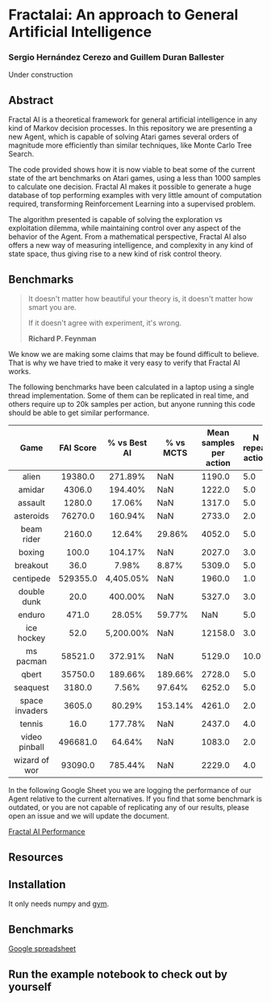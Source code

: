 # Fractalai: An approach to General Artificial Intelligence

### Sergio Hernández Cerezo and Guillem Duran Ballester
Under construction
## Abstract

Fractal AI is a theoretical framework for general artificial intelligence in any kind of Markov decision processes.
In this repository we are presenting a new Agent, which is capable of solving Atari games
several orders of magnitude more efficiently than similar techniques, like Monte Carlo Tree Search. 

The code provided shows how it is now viable to beat some of the current state of the art benchmarks on Atari games,
using a less than 1000 samples to calculate one decision. Fractal AI makes it possible to generate a huge database of
 top performing examples with very little amount of computation required, transforming Reinforcement Learning into a 
 supervised problem.
 
 The algorithm presented is capable of solving the exploration vs exploitation dilemma, while
 maintaining control over any aspect of the behavior of the Agent. From a mathematical perspective, 
 Fractal AI also offers a new way of measuring intelligence, and complexity in any kind of state space, 
 thus giving rise to a new kind of risk control theory.

## Benchmarks
>It doesn't matter how beautiful your theory is, it doesn't matter how smart you are. 
>
>If it doesn't agree with experiment, it's wrong.
>
> **Richard P. Feynman**

We know we are making some claims that may be found difficult to believe. That is why we have tried to make it very
easy to verify that Fractal AI works. 

The following benchmarks have been calculated in a laptop using a single thread implementation. 
Some of them can be replicated in real time, and others require up to 20k samples per action, but anyone running this code
should be able to get similar performance.


|Game          |FAI Score|% vs Best AI|% vs MCTS|Mean samples per action|N repeat action|Time horizon|Max samples per action|Max states|
| :----------: |:------: | :--------: |--- |--- |--- |--- |--- |--- |
|alien         |19380.0  |271.89%     |NaN|1190.0|5.0|25.0|2000.0|50.0|
|amidar        |4306.0   |194.40%     |NaN|1222.0|5.0|25.0|2000.0|50.0|
|assault       |1280.0   |17.06%      |NaN|1317.0|5.0|25.0|2000.0|50.0|
|asteroids     |76270.0  |160.94%     |NaN|2733.0|2.0|20.0|5000.0|NaN|
|beam rider    |2160.0   |12.64%      |29.86%|4052.0|5.0|25.0|2000.0|100.0|
|boxing        |100.0    |104.17%     |NaN|2027.0|3.0|30.0|2000.0|150.0|
|breakout      |36.0     |7.98%       |8.87%|5309.0|5.0|30.0|20000.0|150.0|
|centipede     |529355.0 |4,405.05%   |NaN|1960.0|1.0|20.0|6000.0|100.0|
|double dunk   |20.0     |400.00%     |NaN|5327.0|3.0|50.0|8000.0|NaN|
|enduro        |471.0    |28.05%      |59.77%|NaN|5.0|15.0|2000.0|50.0|
|ice hockey    |52.0     |5,200.00%   |NaN|12158.0|3.0|50.0|20000.0|250.0|
|ms pacman     |58521.0  |372.91%     |NaN|5129.0|10.0|20.0|20000.0|250.0|
|qbert         |35750.0  |189.66%|189.66%|2728.0|5.0|20.0|5000.0|NaN|
|seaquest      |3180.0   |7.56%|97.64%|6252.0|5.0|25.0|20000.0|250.0|
|space invaders|3605.0   |80.29%|153.14%|4261.0|2.0|35.0|6000.0|NaN|
|tennis        |16.0     |177.78%|NaN|2437.0|4.0|30.0|5000.0|NaN|
|video pinball |496681.0 |64.64%|NaN|1083.0|2.0|30.0|5000.0|NaN|
|wizard of wor |93090.0  |785.44%|NaN|2229.0|4.0|35.0|5000.0|NaN|

In the following Google Sheet you we are logging the performance of our Agent relative to the current alternatives.
If you find that some benchmark is outdated, or you are not capable of replicating any of our results, please
open an issue and we will update the document.



[Fractal AI Performance](https://docs.google.com/spreadsheets/d/1JcNw2L0YL_I2iGZPJ0bNKJshlTaqMuEl5CP2W5zie6M/edit?usp=sharing)



## Resources


## Installation

It only needs numpy and [gym](https://github.com/openai/gym).


## Benchmarks

[Google spreadsheet](https://docs.google.com/spreadsheets/d/1JcNw2L0YL_I2iGZPJ0bNKJshlTaqMuEl5CP2W5zie6M/edit?usp=sharing)
## Run the example notebook to check out by yourself
